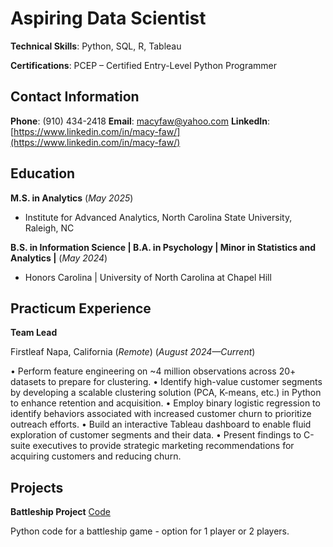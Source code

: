 # Aspiring Data Scientist

**Technical Skills**: Python, SQL, R, Tableau

**Certifications**: PCEP – Certified Entry-Level Python Programmer

## Contact Information
**Phone**: (910) 434-2418
**Email**: macyfaw@yahoo.com
**LinkedIn**: [https://www.linkedin.com/in/macy-faw/](https://www.linkedin.com/in/macy-faw/)

## Education
**M.S. in Analytics** (_May 2025_)

- Institute for Advanced Analytics, North Carolina State University, Raleigh, NC

**B.S. in Information Science | B.A. in Psychology | Minor in Statistics and Analytics |** (_May 2024_)

- Honors Carolina | University of North Carolina at Chapel Hill

## Practicum Experience
**Team Lead**

Firstleaf	Napa, California (_Remote_) 
(_August 2024—Current_)

•	Perform feature engineering on ~4 million observations across 20+ datasets to prepare for clustering.
•	Identify high-value customer segments by developing a scalable clustering solution (PCA, K-means, etc.) in Python to enhance retention and acquisition.
•	Employ binary logistic regression to identify behaviors associated with increased customer churn to prioritize outreach efforts.
•	Build an interactive Tableau dashboard to enable fluid exploration of customer segments and their data.
•	Present findings to C-suite executives to provide strategic marketing recommendations for acquiring customers and reducing churn.


## Projects
**Battleship Project**
[Code](battleship.py)

Python code for a battleship game - option for 1 player or 2 players. 

